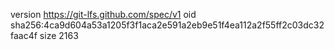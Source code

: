 version https://git-lfs.github.com/spec/v1
oid sha256:4ca9d604a53a1205f3f1aca2e591a2eb9e51f4ea112a2f55ff2c03dc32faac4f
size 2163
